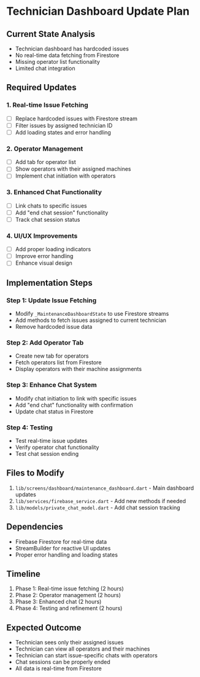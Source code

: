 # Technician Dashboard Update Plan

## Current State Analysis
- Technician dashboard has hardcoded issues
- No real-time data fetching from Firestore
- Missing operator list functionality
- Limited chat integration

## Required Updates

### 1. Real-time Issue Fetching
- [ ] Replace hardcoded issues with Firestore stream
- [ ] Filter issues by assigned technician ID
- [ ] Add loading states and error handling

### 2. Operator Management
- [ ] Add tab for operator list
- [ ] Show operators with their assigned machines
- [ ] Implement chat initiation with operators

### 3. Enhanced Chat Functionality
- [ ] Link chats to specific issues
- [ ] Add "end chat session" functionality
- [ ] Track chat session status

### 4. UI/UX Improvements
- [ ] Add proper loading indicators
- [ ] Improve error handling
- [ ] Enhance visual design

## Implementation Steps

### Step 1: Update Issue Fetching
- Modify `_MaintenanceDashboardState` to use Firestore streams
- Add methods to fetch issues assigned to current technician
- Remove hardcoded issue data

### Step 2: Add Operator Tab
- Create new tab for operators
- Fetch operators list from Firestore
- Display operators with their machine assignments

### Step 3: Enhance Chat System
- Modify chat initiation to link with specific issues
- Add "end chat" functionality with confirmation
- Update chat status in Firestore

### Step 4: Testing
- Test real-time issue updates
- Verify operator chat functionality
- Test chat session ending

## Files to Modify
1. `lib/screens/dashboard/maintenance_dashboard.dart` - Main dashboard updates
2. `lib/services/firebase_service.dart` - Add new methods if needed
3. `lib/models/private_chat_model.dart` - Add chat session tracking

## Dependencies
- Firebase Firestore for real-time data
- StreamBuilder for reactive UI updates
- Proper error handling and loading states

## Timeline
1. Phase 1: Real-time issue fetching (2 hours)
2. Phase 2: Operator management (2 hours) 
3. Phase 3: Enhanced chat (2 hours)
4. Phase 4: Testing and refinement (2 hours)

## Expected Outcome
- Technician sees only their assigned issues
- Technician can view all operators and their machines
- Technician can start issue-specific chats with operators
- Chat sessions can be properly ended
- All data is real-time from Firestore
